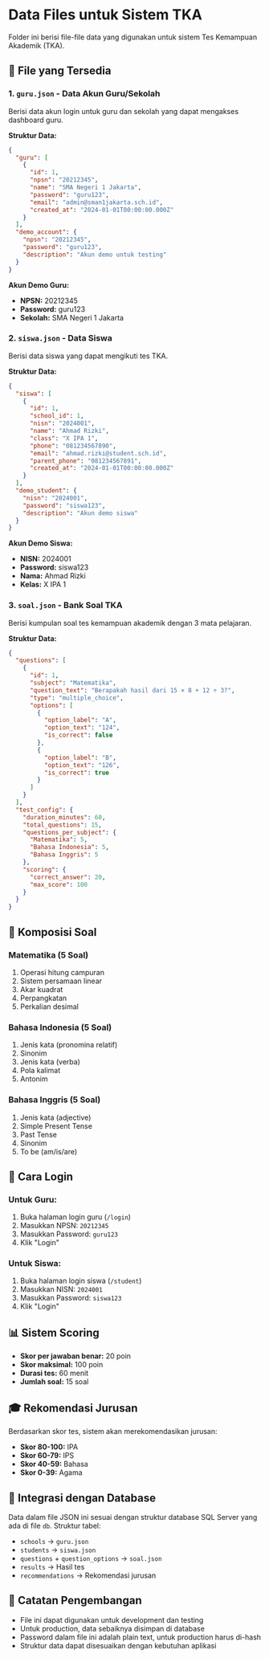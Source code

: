 # Data Files untuk Sistem TKA

Folder ini berisi file-file data yang digunakan untuk sistem Tes Kemampuan Akademik (TKA).

## 📁 File yang Tersedia

### 1. `guru.json` - Data Akun Guru/Sekolah
Berisi data akun login untuk guru dan sekolah yang dapat mengakses dashboard guru.

**Struktur Data:**
```json
{
  "guru": [
    {
      "id": 1,
      "npsn": "20212345",
      "name": "SMA Negeri 1 Jakarta",
      "password": "guru123",
      "email": "admin@sman1jakarta.sch.id",
      "created_at": "2024-01-01T00:00:00.000Z"
    }
  ],
  "demo_account": {
    "npsn": "20212345",
    "password": "guru123",
    "description": "Akun demo untuk testing"
  }
}
```

**Akun Demo Guru:**
- **NPSN:** 20212345
- **Password:** guru123
- **Sekolah:** SMA Negeri 1 Jakarta

### 2. `siswa.json` - Data Siswa
Berisi data siswa yang dapat mengikuti tes TKA.

**Struktur Data:**
```json
{
  "siswa": [
    {
      "id": 1,
      "school_id": 1,
      "nisn": "2024001",
      "name": "Ahmad Rizki",
      "class": "X IPA 1",
      "phone": "081234567890",
      "email": "ahmad.rizki@student.sch.id",
      "parent_phone": "081234567891",
      "created_at": "2024-01-01T00:00:00.000Z"
    }
  ],
  "demo_student": {
    "nisn": "2024001",
    "password": "siswa123",
    "description": "Akun demo siswa"
  }
}
```

**Akun Demo Siswa:**
- **NISN:** 2024001
- **Password:** siswa123
- **Nama:** Ahmad Rizki
- **Kelas:** X IPA 1

### 3. `soal.json` - Bank Soal TKA
Berisi kumpulan soal tes kemampuan akademik dengan 3 mata pelajaran.

**Struktur Data:**
```json
{
  "questions": [
    {
      "id": 1,
      "subject": "Matematika",
      "question_text": "Berapakah hasil dari 15 × 8 + 12 ÷ 3?",
      "type": "multiple_choice",
      "options": [
        {
          "option_label": "A",
          "option_text": "124",
          "is_correct": false
        },
        {
          "option_label": "B",
          "option_text": "126",
          "is_correct": true
        }
      ]
    }
  ],
  "test_config": {
    "duration_minutes": 60,
    "total_questions": 15,
    "questions_per_subject": {
      "Matematika": 5,
      "Bahasa Indonesia": 5,
      "Bahasa Inggris": 5
    },
    "scoring": {
      "correct_answer": 20,
      "max_score": 100
    }
  }
}
```

## 🎯 Komposisi Soal

### Matematika (5 Soal)
1. Operasi hitung campuran
2. Sistem persamaan linear
3. Akar kuadrat
4. Perpangkatan
5. Perkalian desimal

### Bahasa Indonesia (5 Soal)
1. Jenis kata (pronomina relatif)
2. Sinonim
3. Jenis kata (verba)
4. Pola kalimat
5. Antonim

### Bahasa Inggris (5 Soal)
1. Jenis kata (adjective)
2. Simple Present Tense
3. Past Tense
4. Sinonim
5. To be (am/is/are)

## 🔐 Cara Login

### Untuk Guru:
1. Buka halaman login guru (`/login`)
2. Masukkan NPSN: `20212345`
3. Masukkan Password: `guru123`
4. Klik "Login"

### Untuk Siswa:
1. Buka halaman login siswa (`/student`)
2. Masukkan NISN: `2024001`
3. Masukkan Password: `siswa123`
4. Klik "Login"

## 📊 Sistem Scoring

- **Skor per jawaban benar:** 20 poin
- **Skor maksimal:** 100 poin
- **Durasi tes:** 60 menit
- **Jumlah soal:** 15 soal

## 🎓 Rekomendasi Jurusan

Berdasarkan skor tes, sistem akan merekomendasikan jurusan:

- **Skor 80-100:** IPA
- **Skor 60-79:** IPS
- **Skor 40-59:** Bahasa
- **Skor 0-39:** Agama

## 🔄 Integrasi dengan Database

Data dalam file JSON ini sesuai dengan struktur database SQL Server yang ada di file `db`. Struktur tabel:

- `schools` → `guru.json`
- `students` → `siswa.json`
- `questions` + `question_options` → `soal.json`
- `results` → Hasil tes
- `recommendations` → Rekomendasi jurusan

## 📝 Catatan Pengembangan

- File ini dapat digunakan untuk development dan testing
- Untuk production, data sebaiknya disimpan di database
- Password dalam file ini adalah plain text, untuk production harus di-hash
- Struktur data dapat disesuaikan dengan kebutuhan aplikasi

